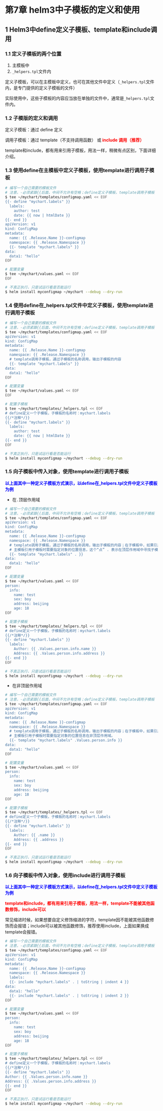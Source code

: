# 第7章 helm3中子模板的定义和使用

## 1 Helm3中define定义子模板、template和include调用

### 1.1 定义子模板的两个位置

1. 主模板中
2. `_helpers.tpl`文件内

定义子模板，可以在主模板中定义，也可在其他文件中定义（`_helpers.tpl`文件内，是专门提供的定义子模板的文件）

实际使用中，这些子模板的内容应当放在单独的文件中，通常是`_helpers.tpl`文件内。

### 1.2 子模版的定义和调用

定义子模板：通过 define 定义

调用子模板：通过 template（不支持调用函数） 或<span style="color:red;font-weight:bold;"> include 调用（推荐）</span>

template和include，都有用来引用子模板，用法一样，稍微有点区别，下面详细介绍。

### 1.3 使用define在主模板中定义子模板，使用template进行调用子模板

```bash
# 编写一个自己需要的模板文件
# 注意，-必须紧跟{{后面，中间不允许有空格；define定义子模板，template调用子模板
$ tee ~/mychart/templates/configmap.yaml << EOF
{{- define "mychart.labels" }}
  labels:
    author: test
    date: {{ now | htmlDate }}
{{- end }}
apiVersion: v1
kind: ConfigMap
metadata:
  name: {{ .Release.Name }}-configmap
  namespace: {{ .Release.Namespace }}
  {{- template "mychart.labels" }}
data:
  data1: "hello"
EOF

# 配置变量
$ tee ~/mychart/values.yaml << EOF
EOF

# 不真正执行，只是试运行看是否能运行
$ helm install myconfigmap ~/mychart --debug --dry-run
```

### 1.4 使用define在_helpers.tpl文件中定义子模板，使用template进行调用子模板

```bash
# 编写一个自己需要的模板文件
# 注意，-必须紧跟{{后面，中间不允许有空格；define定义子模板，template调用子模板
$ tee ~/mychart/templates/configmap.yaml << EOF
apiVersion: v1
kind: ConfigMap
metadata:
  name: {{ .Release.Name }}-configmap
  namespace: {{ .Release.Namespace }}
  # template调用子模板，通过子模板的名称调用，输出子模板的内容
  {{- template "mychart.labels" }}
data:
  data1: "hello"
EOF

# 配置变量
$ tee ~/mychart/values.yaml << EOF
EOF

# 配置子模板
$ tee ~/mychart/templates/_helpers.tpl << EOF
# define定义一个子模板，子模板的名称时：mychart.labels
{{/*注释*/}}
{{- define "mychart.labels" }}
  labels:
    author: test
    date: {{ now | htmlDate }}
{{- end }}
EOF

# 不真正执行，只是试运行看是否能运行
$ helm install myconfigmap ~/mychart --debug --dry-run
```

### 1.5 向子模板中传入对象，使用template进行调用子模板

<span style="color:blue;font-weight:bold;">以上面其中一种定义子模板方式演示，以define在_helpers.tpl文件中定义子模板为例</span>

- 在`.`顶层作用域

```bash
# 编写一个自己需要的模板文件
# 注意，-必须紧跟{{后面，中间不允许有空格；define定义子模板，template调用子模板
$ tee ~/mychart/templates/configmap.yaml << EOF
apiVersion: v1
kind: ConfigMap
metadata:
  name: {{ .Release.Name }}-configmap
  namespace: {{ .Release.Namespace }}
  # template调用子模板，通过子模板的名称调用，输出子模板的内容；在子模板中，如果引用了对象，那么渲染的时候子模板中是无法获取到对象的信息的，所以如果直接调用子模板会报错，解决这个问题需要在引用子模板时，将对象的位置传递进去。注意子模板名称后面的 “.”
  # 主模板引用子模板时需要指定对象的位置信息，这个“点” . 表示在顶层作用域中寻找子模板中指定的对象。
  {{- template "mychart.labels" . }}
data:
  data1: "hello"
EOF

# 配置变量
$ tee ~/mychart/values.yaml << EOF
person:
  info:
    name: test
    sex: boy
    address: beijing
    age: 18
EOF

# 配置子模板
$ tee ~/mychart/templates/_helpers.tpl << EOF
# define定义一个子模板，子模板的名称时：mychart.labels
{{/*注释*/}}
{{- define "mychart.labels" }}
  labels:
    Author: {{ .Values.person.info.name }}
    Address: {{ .Values.person.info.address }}
{{- end }}
EOF

# 不真正执行，只是试运行看是否能运行
$ helm install myconfigmap ~/mychart --debug --dry-run
```

- 在非顶层作用域

```bash
# 编写一个自己需要的模板文件
# 注意，-必须紧跟{{后面，中间不允许有空格；define定义子模板，template调用子模板
$ tee ~/mychart/templates/configmap.yaml << EOF
apiVersion: v1
kind: ConfigMap
metadata:
  name: {{ .Release.Name }}-configmap
  namespace: {{ .Release.Namespace }}
  # template调用子模板，通过子模板的名称调用，输出子模板的内容；在子模板中，如果引用了对象，那么渲染的时候子模板中是无法获取到对象的信息的，所以如果直接调用子模板会报错，解决这个问题需要在引用子模板时，将对象的位置传递进去。注意子模板名称后面的 “.”
  # 主模板引用子模板时需要指定对象的位置信息在非顶层作用域。
  {{- template "mychart.labels" .Values.person.info }}
data:
  data1: "hello"
EOF

# 配置变量
$ tee ~/mychart/values.yaml << EOF
person:
  info:
    name: test
    sex: boy
    address: beijing
    age: 18
EOF

# 配置子模板
$ tee ~/mychart/templates/_helpers.tpl << EOF
# define定义一个子模板，子模板的名称时：mychart.labels
{{/*注释*/}}
{{- define "mychart.labels" }}
  labels:
    Author: {{ .name }}
    Address: {{ .address }}
{{- end }}
EOF

# 不真正执行，只是试运行看是否能运行
$ helm install myconfigmap ~/mychart --debug --dry-run
```



### 1.6 向子模板中传入对象，使用include进行调用子模板

<span style="color:blue;font-weight:bold;">以上面其中一种定义子模板方式演示，以define在_helpers.tpl文件中定义子模板为例</span>

<span style="color:red;font-weight:bold;">template和include，都有用来引用子模板，用法一样，template不能被其他函数修饰，include可以</span>

常见缩进时候，如果想要自定义修饰缩进的字符，template因不能被其他函数修饰而会报错；include可以被其他函数修饰，推荐使用include，上面如果换成template会报错。

```bash
# 编写一个自己需要的模板文件
# 注意，-必须紧跟{{后面，中间不允许有空格；define定义子模板，template调用子模板
$ tee ~/mychart/templates/configmap.yaml << EOF
apiVersion: v1
kind: ConfigMap
metadata:
  name: {{ .Release.Name }}-configmap
  namespace: {{ .Release.Namespace }}
  labels:
  {{- include "mychart.labels" . | toString | indent 4 }}
data:
  data1: "hello"
  {{- include "mychart.labels" . | toString | indent 2 }}
EOF

# 配置变量
$ tee ~/mychart/values.yaml << EOF
person:
  info:
    name: test
    sex: boy
    address: beijing
    age: 18
EOF

# 配置子模板
$ tee ~/mychart/templates/_helpers.tpl << EOF
# define定义一个子模板，子模板的名称时：mychart.labels
{{/*注释*/}}
{{- define "mychart.labels" }}
Author: {{ .Values.person.info.name }}
Address: {{ .Values.person.info.address }}
{{- end }}
EOF

# 不真正执行，只是试运行看是否能运行
$ helm install myconfigmap ~/mychart --debug --dry-run
```


